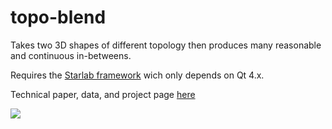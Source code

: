 # topo-blend
Takes two 3D shapes of different topology then produces many reasonable and continuous in-betweens.

Requires the [Starlab framework](https://code.google.com/p/starlab/) wich only depends on Qt 4.x.

Technical paper, data, and project page [here](http://gruvi.cs.sfu.ca/project/topo/)

![](http://gruvi.cs.sfu.ca/project/topo/teaser.jpg)
